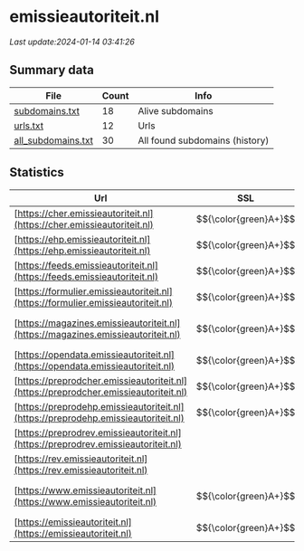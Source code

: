 # emissieautoriteit.nl
*Last update:2024-01-14 03:41:26*
## Summary data
| File       | Count | Info |
|------------|-------|------|
|[subdomains.txt](/data/emissieautoriteit/subdomains.txt)|18|Alive subdomains|
|[urls.txt](/data/emissieautoriteit/urls.txt)|12|Urls|
|[all_subdomains.txt](/data/emissieautoriteit/all_subdomains.txt)|30|All found subdomains (history)|
## Statistics
| Url | SSL | Server | Cookie | HSTS | CSP | XFO | XXP | RP | Tech |
|------------|-------|------|------|------|------|------|------|------|------|
|[https://cher.emissieautoriteit.nl](https://cher.emissieautoriteit.nl)| $${\color{green}A+}$$ |nginx| |:white_check_mark: |:white_check_mark: |:white_check_mark: |:white_check_mark: |HSTS Nginx|
|[https://ehp.emissieautoriteit.nl](https://ehp.emissieautoriteit.nl)| $${\color{green}A+}$$ |nginx| |:white_check_mark: |:white_check_mark: |:white_check_mark: |:white_check_mark: |HSTS Nginx|
|[https://feeds.emissieautoriteit.nl](https://feeds.emissieautoriteit.nl)| $${\color{green}A+}$$ |nginx| |:white_check_mark: | |:white_check_mark: |:white_check_mark: |:white_check_mark: |HSTS Nginx|
|[https://formulier.emissieautoriteit.nl](https://formulier.emissieautoriteit.nl)| $${\color{green}A+}$$ |nginx| |:white_check_mark: |:warning: |:white_check_mark: |:white_check_mark: |:white_check_mark: |HSTS|
|[https://magazines.emissieautoriteit.nl](https://magazines.emissieautoriteit.nl)| $${\color{green}A+}$$ |nginx| |:white_check_mark: |:warning: |:white_check_mark: |:white_check_mark: |:white_check_mark: |Bloomreach HSTS Ngin...|
|[https://opendata.emissieautoriteit.nl](https://opendata.emissieautoriteit.nl)| $${\color{green}A+}$$ |nginx| |:white_check_mark: | |:white_check_mark: |:white_check_mark: |:white_check_mark: |HSTS Nginx|
|[https://preprodcher.emissieautoriteit.nl](https://preprodcher.emissieautoriteit.nl)| $${\color{green}A+}$$ |nginx| |:white_check_mark: |:white_check_mark: |:white_check_mark: |:white_check_mark: |HSTS Nginx|
|[https://preprodehp.emissieautoriteit.nl](https://preprodehp.emissieautoriteit.nl)| $${\color{green}A+}$$ |nginx| |:white_check_mark: |:white_check_mark: |:white_check_mark: |:white_check_mark: |HSTS Nginx|
|[https://preprodrev.emissieautoriteit.nl](https://preprodrev.emissieautoriteit.nl)| | | | | | | |:white_check_mark: |HSTS Nginx|
|[https://rev.emissieautoriteit.nl](https://rev.emissieautoriteit.nl)| | | | | | | |:white_check_mark: |HSTS Nginx|
|[https://www.emissieautoriteit.nl](https://www.emissieautoriteit.nl)| $${\color{green}A+}$$ |nginx| |:white_check_mark: |:warning: |:white_check_mark: |:white_check_mark: |:white_check_mark: |Bloomreach HSTS Ngin...|
|[https://emissieautoriteit.nl](https://emissieautoriteit.nl)| $${\color{green}A+}$$ |nginx| |:white_check_mark: |:warning: |:white_check_mark: |:white_check_mark: |:white_check_mark: |HSTS Nginx|
